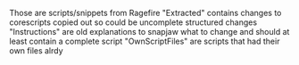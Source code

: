 Those are scripts/snippets from Ragefire
"Extracted" contains changes to corescripts copied out so could be uncomplete structured changes
"Instructions" are old explanations to snapjaw what to change and should at least contain a complete script
"OwnScriptFiles" are scripts that had their own files alrdy

